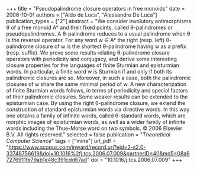 +++
title = "Pseudopalindrome closure operators in free monoids"
date = 2006-10-01
authors = ["Aldo de Luca", "Alessandro De Luca"]
publication_types = ["2"]
abstract = "We consider involutory antimorphisms θ of a free monoid A* and their fixed points, called θ-palindromes or pseudopalindromes. A θ-palindrome reduces to a usual palindrome when θ is the reversal operator. For any word w ∈ A* the right (resp. left) θ-palindrome closure of w is the shortest θ-palindrome having w as a prefix (resp. suffix). We prove some results relating θ-palindrome closure operators with periodicity and conjugacy, and derive some interesting closure properties for the languages of finite Sturmian and episturmian words. In particular, a finite word w is Sturmian if and only if both its palindromic closures are so. Moreover, in such a case, both the palindromic closures of w share the same minimal period of w. A new characterization of finite Sturmian words follows, in terms of periodicity and special factors of their palindromic closures. Some weaker results can be extended to the episturmian case. By using the right θ-palindrome closure, we extend the construction of standard episturmian words via directive words. In this way one obtains a family of infinite words, called θ-standard words, which are morphic images of episturmian words, as well as a wider family of infinite words including the Thue-Morse word on two symbols. © 2006 Elsevier B.V. All rights reserved."
selected = false
publication = "*Theoretical Computer Science*"
tags = ["mine"]
url_pdf = "https://www.scopus.com/inward/record.uri?eid=2-s2.0-33748756619&doi=10.1016%2fj.tcs.2006.07.009&partnerID=40&md5=08a67276911fe79ab1e48c391cdd67ad"
doi = "10.1016/j.tcs.2006.07.009"
+++

